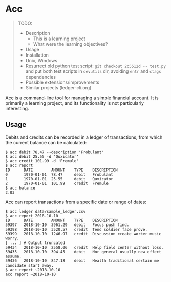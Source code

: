 Acc
===

> TODO:
> * Description
>   * This is a learning project
>   * What were the learning objectives?
> * Usage
> * Installation
> * Unix, Windows
> * Resurrect old python test script: `git checkout 2c5512d -- test.py`
>   and put both test scripts in `devutils` dir, avoiding `entr` and `ctags`
>   dependencies
> * Possible extensions/improvements
> * Similar projects (ledger-cli.org)


Acc is a command-line tool for managing a simple financial account. It is primarily
a learning project, and its functionality is not particularly interesting.


Usage
-----

Debits and credits can be recorded in a ledger of transactions, from which the
current balance can be calculated:

```
$ acc debit 78.47 --description 'Frobulant'
$ acc debit 25.55 -d 'Quxicator'
$ acc credit 101.99 -d 'Fremule'
$ acc report
ID      DATE        AMOUNT    TYPE    DESCRIPTION
0       1970-01-01  78.47     debit   Frobulant
1       1970-01-01  25.55     debit   Quxicator
2       1970-01-01  101.99    credit  Fremule
$ acc balance
2.03
```

Acc can report transactions from a specific date or range of dates:

```
$ acc ledger data/sample_ledger.csv
$ acc report 2018-10-10
ID      DATE        AMOUNT    TYPE    DESCRIPTION
59397   2018-10-10  3961.29   debit   Focus push find.
59398   2018-10-10  3520.57   credit  Tend soldier face prove.
59399   2018-10-10  1246.97   credit  Discussion create worker music worry.
[ ... ] # Output truncated
59434   2018-10-10  2558.06   credit  Help field center without loss.
59435   2018-10-10  394.45    debit   Nor general usually new effect assume.
59436   2018-10-10  847.18    debit   Health traditional certain me candidate start away.
$ acc report ~2018-10-10
acc report ~2018-10-10
```

